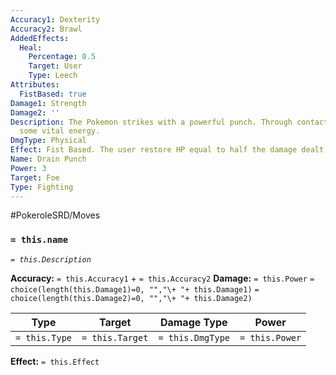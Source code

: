 ```yaml
---
Accuracy1: Dexterity
Accuracy2: Brawl
AddedEffects:
  Heal:
    Percentage: 0.5
    Target: User
    Type: Leech
Attributes:
  FistBased: true
Damage1: Strength
Damage2: ''
Description: The Pokemon strikes with a powerful punch. Through contact, it absorbs
  some vital energy.
DmgType: Physical
Effect: Fist Based. The user restore HP equal to half the damage dealt, rounded down.
Name: Drain Punch
Power: 3
Target: Foe
Type: Fighting
---
```


#PokeroleSRD/Moves

### `= this.name` 
*`= this.Description`*

**Accuracy:** `= this.Accuracy1` + `= this.Accuracy2`
**Damage:** `= this.Power` `= choice(length(this.Damage1)=0, "","\+ "+ this.Damage1)` `= choice(length(this.Damage2)=0, "","\+ "+ this.Damage2)`

| Type          | Target          | Damage Type          | Power          |
| ------------- | --------------- | ---------------- | -------------- |
| `= this.Type` | `= this.Target` | `= this.DmgType` | `= this.Power` | 

**Effect:** `= this.Effect`